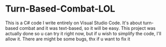 # Turn-Based-Combat-LOL
This is a C# code I write entirely on Visual Studio Code. It's about turn-based combat and it was text-based, so it will be easy. This project was actually done so u can try it right now, but if u wish to simplify the code, I'll allow it.
There are might be some bugs, thx if u want to fix it
